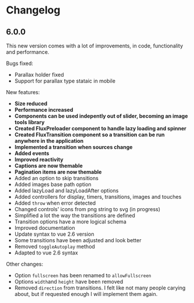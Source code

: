 ---
---

# Changelog

## 6.0.0
This new version comes with a lot of improvements, in code, functionality and performance.

Bugs fixed:
* Parallax holder fixed
* Support for parallax type stataic in mobile

New features:
* **Size reduced**
* **Performance increased**
* **Components can be used indepently out of slider, becoming an image tools library**
* **Created FluxPreloader component to handle lazy loading and spinner**
* **Created FluxTransition component so a transition can be run anywhere in the application**
* **Implemented a transition when sources change**
* **Added events**
* **Improved reactivity**
* **Captions are now themable**
* **Pagination items are now themable**
* Added an option to skip transitions
* Added images base path option
* Added lazyLoad and lazyLoadAfter options
* Added controllers for display, timers, transitions, images and touches
* Added `throw` when error detected
* Changed controls' icons from png string to svg (in progress)
* Simplified a lot the way the transitions are defined
* Transition options have a more logical schema
* Improved documentation
* Update syntax to vue 2.6 version
* Some transitions have been adjusted and look better
* Removed `toggleAutoplay` method
* Adapted to vue 2.6 syntax

Other changes:
* Option `fullscreen` has been renamed to `allowFullscreen`
* Options `width`and `height` have been removed
* Removed `direction` from transitions. I felt like not many people carying about, but if requested enough I will implement them again.
